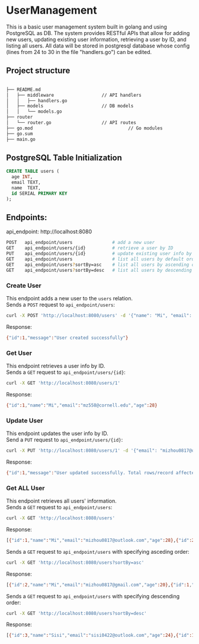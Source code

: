 # UserManagement

This is a basic user management system built in golang and using PostgreSQL as DB.
The system provides RESTful APIs that allow for adding new users, updating existing user information, 
retrieving a user by ID, and listing all users. All data will be stored in postgresql database 
whose config (lines from 24 to 30 in the file "handlers.go") can be edited.
  
## Project structure
```bash

├── README.md
│   ├── middleware                  // API handlers
│   │   ├── handlers.go
│   ├── models                      // DB models
│   │   └── models.go
├── router
│   └── router.go                   // API routes
├── go.mod                                    // Go modules
├── go.sum
├── main.go

```

## PostgreSQL Table Initialization

```sql
CREATE TABLE users (
  age INT,
  email TEXT,
  name  TEXT,
  id SERIAL PRIMARY KEY
);
```

## Endpoints:

api_endpoint: http://localhost:8080

```sh
POST   api_endpoint/users               # add a new user
GET    api_endpoint/users/{id}          # retrieve a user by ID
PUT    api_endpoint/users/{id}          # update existing user info by ID
GET    api_endpoint/users               # list all users by default order
GET    api_endpoint/users?sortBy=asc    # list all users by ascending order
GET    api_endpoint/users?sortBy=desc   # list all users by descending order
```

### Create User
This endpoint adds a new user to the `users` relation.  
Sends a `POST` request to `api_endpoint/users`:
```sh
curl -X POST 'http://localhost:8080/users' -d '{"name": "Mi", "email": "mz558@cornell.edu", "age": 28}'
```
Response:  
```sh
{"id":1,"message":"User created successfully"}
```

### Get User
This endpoint retrieves a user info by ID.  
Sends a `GET` request to `api_endpoint/users/{id}`:
```sh
curl -X GET 'http://localhost:8080/users/1'
```
Response:
```sh
{"id":1,"name":"Mi","email":"mz558@cornell.edu","age":28}
```

### Update User
This endpoint updates the user info by ID.  
Send a `PUT` request to `api_endpoint/users/{id}`:
```sh
curl -X PUT 'http://localhost:8080/users/1' -d '{"email": "mizhou0817@outlook.com"}'
```
Response:
```sh
{"id":1,"message":"User updated successfully. Total rows/record affected 1"}
```

### Get ALL User
This endpoint retrieves all users' information.  
Sends a `GET` request to `api_endpoint/users`:
```sh
curl -X GET 'http://localhost:8080/users'
```
Response:
```sh
[{"id":1,"name":"Mi","email":"mizhou0817@outlook.com","age":28},{"id":2,"name":"Mi","email":"mizhou0817@gmail.com","age":20},{"id":3,"name":"Sisi","email":"sisi0422@outlook.com","age":24}]
```
 
Sends a `GET` request to `api_endpoint/users` with specifying asceding order:
```sh
curl -X GET 'http://localhost:8080/users?sortBy=asc'
```
Response:
```sh
[{"id":2,"name":"Mi","email":"mizhou0817@gmail.com","age":20},{"id":1,"name":"Mi","email":"mizhou0817@outlook.com","age":28},{"id":3,"name":"Sisi","email":"sisi0422@outlook.com","age":24}]
```
 
Sends a `GET` request to `api_endpoint/users` with specifying descending order:
```sh
curl -X GET 'http://localhost:8080/users?sortBy=desc'
```
Response:
```sh
[{"id":3,"name":"Sisi","email":"sisi0422@outlook.com","age":24},{"id":1,"name":"Mi","email":"mizhou0817@outlook.com","age":28},{"id":2,"name":"Mi","email":"mizhou0817@gmail.com","age":20}]
```